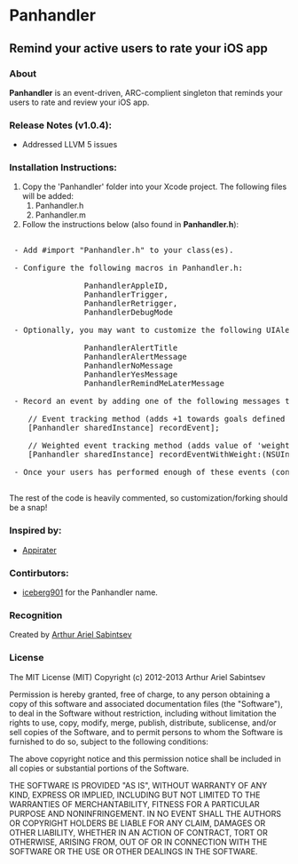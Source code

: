 # Panhandler

## Remind your active users to rate your iOS app

### About
**Panhandler** is an event-driven, ARC-complient singleton that reminds your users to rate and review your iOS app.

###  Release Notes (v1.0.4):
- Addressed LLVM 5 issues

### Installation Instructions:

1. Copy the 'Panhandler' folder into your Xcode project. The following files will be added:
	1. Panhandler.h
	1. Panhandler.m
1. Follow the instructions below (also found in **Panhandler.h**):

<pre>

 - Add #import "Panhandler.h" to your class(es).
 
 - Configure the following macros in Panhandler.h:
 
                PanhandlerAppleID, 
                PanhandlerTrigger, 
                PanhandlerRetrigger, 
                PanhandlerDebugMode
                
 - Optionally, you may want to customize the following UIAlertView strings in Panhandler.h:
 
 				PanhandlerAlertTitle
 				PanhandlerAlertMessage
 				PanhandlerNoMessage
 				PanhandlerYesMessage
 				PanhandlerRemindMeLaterMessage
 
 - Record an event by adding one of the following messages to a signficant event:
 
 	// Event tracking method (adds +1 towards goals defined by trigger macros)
	[Panhandler sharedInstance] recordEvent]; 
 
 	// Weighted event tracking method (adds value of 'weight' towards goals defined by triggers)
    [Panhandler sharedInstance] recordEventWithWeight:(NSUInteger)weight]; 

 - Once your users has performed enough of these events (condition defined by triggers), a UIAlertView will pop up, asking your users to rate and review your app.

</pre>

The rest of the code is heavily commented, so customization/forking should be a snap!

### Inspired by:
- [Appirater](http://github.com/arashpayan/appirater/) 

### Contirbutors:
- [iceberg901](http://github.com/iceberg901/) for the Panhandler name.

### Recognition

Created by [Arthur Ariel Sabintsev](http://www.sabintsev.com)  

### License
The MIT License (MIT)
Copyright (c) 2012-2013 Arthur Ariel Sabintsev

Permission is hereby granted, free of charge, to any person obtaining a copy of this software and associated documentation files (the "Software"), to deal in the Software without restriction, including without limitation the rights to use, copy, modify, merge, publish, distribute, sublicense, and/or sell copies of the Software, and to permit persons to whom the Software is furnished to do so, subject to the following conditions:

The above copyright notice and this permission notice shall be included in all copies or substantial portions of the Software.

THE SOFTWARE IS PROVIDED "AS IS", WITHOUT WARRANTY OF ANY KIND, EXPRESS OR IMPLIED, INCLUDING BUT NOT LIMITED TO THE WARRANTIES OF MERCHANTABILITY, FITNESS FOR A PARTICULAR PURPOSE AND NONINFRINGEMENT. IN NO EVENT SHALL THE AUTHORS OR COPYRIGHT HOLDERS BE LIABLE FOR ANY CLAIM, DAMAGES OR OTHER LIABILITY, WHETHER IN AN ACTION OF CONTRACT, TORT OR OTHERWISE, ARISING FROM, OUT OF OR IN CONNECTION WITH THE SOFTWARE OR THE USE OR OTHER DEALINGS IN THE SOFTWARE.